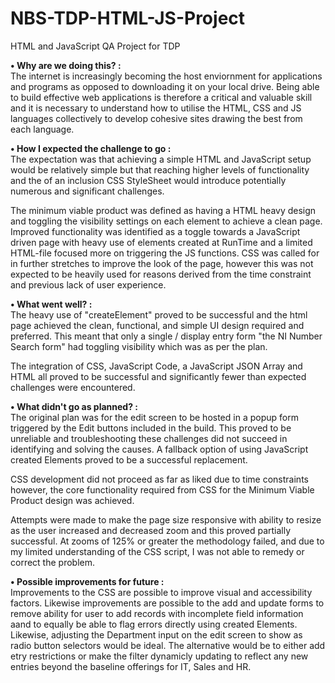 # NBS-TDP-HTML-JS-Project
HTML and JavaScript QA Project for TDP

<b> •	Why are we doing this? : </b> <br>
The internet is increasingly becoming the host enviornment for applications and programs as opposed to downloading it on your local drive. Being able to build effective web applications is therefore a critical and valuable skill and it is necessary to understand how to utilise the HTML, CSS and JS languages collectively to develop cohesive sites drawing the best from each language.

<b> •	How I expected the challenge to go : </b> <br>
The expectation was that achieving a simple HTML and JavaScript setup would be relatively simple but that reaching higher levels of functionality and the of an inclusion CSS StyleSheet would introduce potentially numerous and significant challenges.

The minimum viable product was defined as having a HTML heavy design and toggling the visibility settings on each element to achieve a clean page. Improved functionality was identified as a toggle towards a JavaScript driven page with heavy use of elements created at RunTime and a limited HTML-file focused more on triggering the JS functions. CSS was called for in further stretches to improve the look of the page, however this was not expected to be heavily used for reasons derived from the time constraint and previous lack of user experience.  

<b> •	What went well? : </b> <br>
The heavy use of "createElement" proved to be successful and the html page achieved the clean, functional, and simple UI design required and preferred. This meant that only a single / display entry form "the NI Number Search form" had toggling visibility which was as per the plan.

The integration of CSS, JavaScript Code, a JavaScript JSON Array and HTML all proved to be successful and significantly fewer than expected challenges were encountered.

<b> •	What didn't go as planned? : </b> <br>
The original plan was for the edit screen to be hosted in a popup form triggered by the Edit buttons included in the build. This proved to be unreliable and troubleshooting these challenges did not succeed in identifying and solving the causes. A fallback option of using JavaScript created Elements proved to be a successful replacement.

CSS development did not proceed as far as liked due to time constraints however, the core functionality required from CSS for the Minimum Viable Product design was achieved.

Attempts were made to make the page size responsive with ability to resize as the user increased and decreased zoom and this proved partially successful. At zooms of 125% or greater the methodology failed, and due to my limited understanding of the CSS script, I was not able to remedy or correct the problem.  

<b> •	Possible improvements for future : </b> <br>
Improvements to the CSS are possible to improve visual and accessibility factors. Likewise improvements are possible to the add and update forms to remove ability for user to add records with incomplete field information aand to equally be able to flag errors directly using created Elements. Likewise, adjusting the Department input on the edit screen to show as radio button selectors would be ideal. The alternative would be to either add etry restrictions or make the filter dynamicly updating to reflect any new entries beyond the baseline offerings for IT, Sales and HR.
